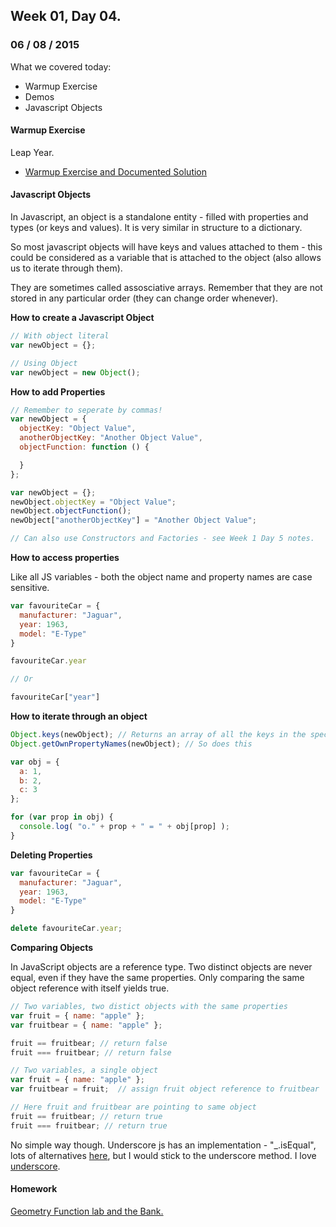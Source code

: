 ## Week 01, Day 04.
### 06 / 08 / 2015

What we covered today:
- Warmup Exercise
- Demos
- Javascript Objects

#### Warmup Exercise

Leap Year.
- [Warmup Exercise and Documented Solution](https://github.com/ga-wolf/WDI10-Homework/tree/master/warmup-exercises/week_01/leap_year)

#### Javascript Objects

In Javascript, an object is a standalone entity - filled with properties and types (or keys and values).  It is very similar in structure to a dictionary.

So most javascript objects will have keys and values attached to them - this could be considered as a variable that is attached to the object (also allows us to iterate through them).

They are sometimes called assosciative arrays.  Remember that they are not stored in any particular order (they can change order whenever).

**How to create a Javascript Object**

```js
// With object literal
var newObject = {};

// Using Object
var newObject = new Object();
```

**How to add Properties**

```js
// Remember to seperate by commas!
var newObject = {
  objectKey: "Object Value",
  anotherObjectKey: "Another Object Value",
  objectFunction: function () {

  }
};

var newObject = {};
newObject.objectKey = "Object Value";
newObject.objectFunction();
newObject["anotherObjectKey"] = "Another Object Value";

// Can also use Constructors and Factories - see Week 1 Day 5 notes.
```

**How to access properties**

Like all JS variables - both the object name and property names are case sensitive.

```js
var favouriteCar = {
  manufacturer: "Jaguar",
  year: 1963,
  model: "E-Type"
}

favouriteCar.year

// Or

favouriteCar["year"]
```

**How to iterate through an object**

```js
Object.keys(newObject); // Returns an array of all the keys in the specified object.
Object.getOwnPropertyNames(newObject); // So does this

var obj = {
  a: 1,
  b: 2,
  c: 3
};

for (var prop in obj) {
  console.log( "o." + prop + " = " + obj[prop] );
}
```

**Deleting Properties**

```js
var favouriteCar = {
  manufacturer: "Jaguar",
  year: 1963,
  model: "E-Type"
}

delete favouriteCar.year;
```

**Comparing Objects**

In JavaScript objects are a reference type. Two distinct objects are never equal, even if they have the same properties. Only comparing the same object reference with itself yields true.

```js
// Two variables, two distict objects with the same properties
var fruit = { name: "apple" };
var fruitbear = { name: "apple" };

fruit == fruitbear; // return false
fruit === fruitbear; // return false

// Two variables, a single object
var fruit = { name: "apple" };
var fruitbear = fruit;  // assign fruit object reference to fruitbear

// Here fruit and fruitbear are pointing to same object
fruit == fruitbear; // return true
fruit === fruitbear; // return true
```

No simple way though.  Underscore js has an implementation - "_.isEqual", lots of alternatives [here](http://stackoverflow.com/questions/1068834/object-comparison-in-javascript), but I would stick to the underscore method.  I love [underscore](http://underscorejs.org/).

#### Homework

[Geometry Function lab and the Bank.](https://gist.github.com/wofockham/dacf2da17c743afb2b17)